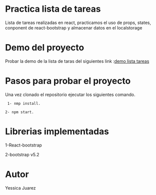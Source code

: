 # Practica lista de tareas

Lista de tareas realizadas en react, practicamos el uso de props, states, conponent de react-bootstrap y almacenar datos en el localstorage

# Demo del proyecto
Probar la demo de la lista de taras del siguientes link :[demo lista tareas]()

# Pasos para probar el proyecto
Una vez clonado el repositorio ejecutar los siguientes comando.

` 1- nmp install.`

`2- npm start. `

# Librerias implementadas

1-React-bootstrap

2-bootstrap v5.2

# Autor

Yessica Juarez